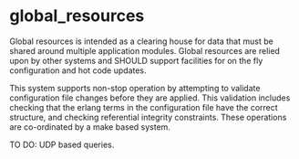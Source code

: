 # global_resources

Global resources is intended as a clearing house for data that must be shared around multiple application modules.  Global resources are relied upon by other systems and SHOULD support facilities for on the fly configuration and hot code updates.

This system supports non-stop operation by attempting to validate configuration file changes before they are applied.  This validation includes checking that the erlang terms in the configuration file have the correct structure, and checking referential integrity constraints.  These operations are co-ordinated by a make based system.

TO DO:
UDP based queries.
